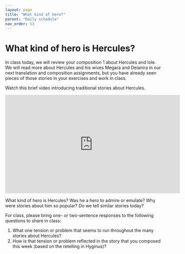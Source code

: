 ```yaml
---
layout: page
title: "What kind of hero?"
parent: "Daily schedule"
nav_order: 13
---
```


# What kind of hero is Hercules?

In class today, we will review your composition 1 about Hercules and Iole.  We will read more about Hercules and his wives Megara and Deianira in our next translation and composition assignments, but you have already seen pieces of those stories in your exercises and work in class.

Watch this brief video introducing traditional stories about Hercules.

<iframe width="560" height="315" src="https://www.youtube.com/embed/xT2Trc0r9RA" frameborder="0" allow="accelerometer; autoplay; clipboard-write; encrypted-media; gyroscope; picture-in-picture" allowfullscreen></iframe>



What kind of hero is Hercules?   Was he a hero to admire or emulate?   Why were stories about him so popular? Do we tell similar stories today?


For class, please bring one- or two-sentence responses to the following questions to share in class:

1. What one tension or problem that seems to run throughout the many stories about Hercules?
2. How is that tension or problem reflected in the story  that you composed this week (based on the retelling in Hyginus)?

